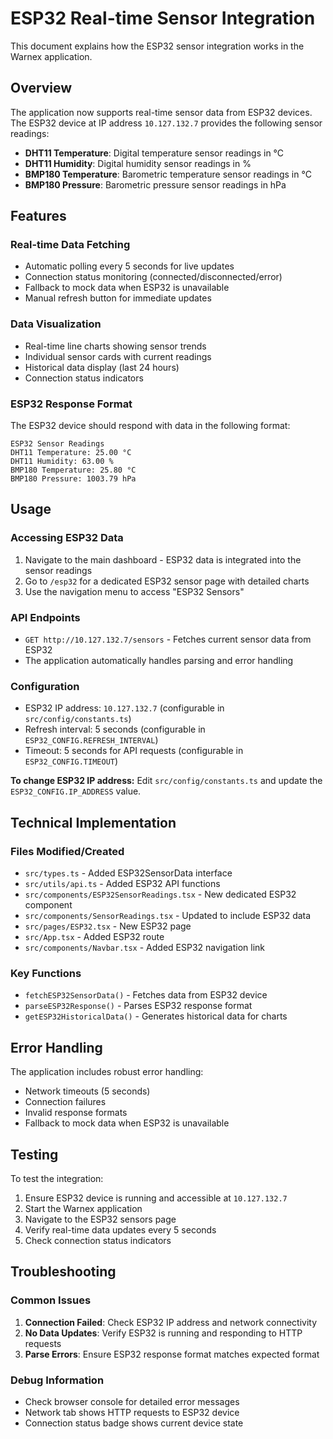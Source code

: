 # ESP32 Real-time Sensor Integration

This document explains how the ESP32 sensor integration works in the Warnex application.

## Overview

The application now supports real-time sensor data from ESP32 devices. The ESP32 device at IP address `10.127.132.7` provides the following sensor readings:

- **DHT11 Temperature**: Digital temperature sensor readings in °C
- **DHT11 Humidity**: Digital humidity sensor readings in %
- **BMP180 Temperature**: Barometric temperature sensor readings in °C
- **BMP180 Pressure**: Barometric pressure sensor readings in hPa

## Features

### Real-time Data Fetching
- Automatic polling every 5 seconds for live updates
- Connection status monitoring (connected/disconnected/error)
- Fallback to mock data when ESP32 is unavailable
- Manual refresh button for immediate updates

### Data Visualization
- Real-time line charts showing sensor trends
- Individual sensor cards with current readings
- Historical data display (last 24 hours)
- Connection status indicators

### ESP32 Response Format
The ESP32 device should respond with data in the following format:
```
ESP32 Sensor Readings
DHT11 Temperature: 25.00 °C
DHT11 Humidity: 63.00 %
BMP180 Temperature: 25.80 °C
BMP180 Pressure: 1003.79 hPa
```

## Usage

### Accessing ESP32 Data
1. Navigate to the main dashboard - ESP32 data is integrated into the sensor readings
2. Go to `/esp32` for a dedicated ESP32 sensor page with detailed charts
3. Use the navigation menu to access "ESP32 Sensors"

### API Endpoints
- `GET http://10.127.132.7/sensors` - Fetches current sensor data from ESP32
- The application automatically handles parsing and error handling

### Configuration
- ESP32 IP address: `10.127.132.7` (configurable in `src/config/constants.ts`)
- Refresh interval: 5 seconds (configurable in `ESP32_CONFIG.REFRESH_INTERVAL`)
- Timeout: 5 seconds for API requests (configurable in `ESP32_CONFIG.TIMEOUT`)

**To change ESP32 IP address:** Edit `src/config/constants.ts` and update the `ESP32_CONFIG.IP_ADDRESS` value.

## Technical Implementation

### Files Modified/Created
- `src/types.ts` - Added ESP32SensorData interface
- `src/utils/api.ts` - Added ESP32 API functions
- `src/components/ESP32SensorReadings.tsx` - New dedicated ESP32 component
- `src/components/SensorReadings.tsx` - Updated to include ESP32 data
- `src/pages/ESP32.tsx` - New ESP32 page
- `src/App.tsx` - Added ESP32 route
- `src/components/Navbar.tsx` - Added ESP32 navigation link

### Key Functions
- `fetchESP32SensorData()` - Fetches data from ESP32 device
- `parseESP32Response()` - Parses ESP32 response format
- `getESP32HistoricalData()` - Generates historical data for charts

## Error Handling

The application includes robust error handling:
- Network timeouts (5 seconds)
- Connection failures
- Invalid response formats
- Fallback to mock data when ESP32 is unavailable

## Testing

To test the integration:
1. Ensure ESP32 device is running and accessible at `10.127.132.7`
2. Start the Warnex application
3. Navigate to the ESP32 sensors page
4. Verify real-time data updates every 5 seconds
5. Check connection status indicators

## Troubleshooting

### Common Issues
1. **Connection Failed**: Check ESP32 IP address and network connectivity
2. **No Data Updates**: Verify ESP32 is running and responding to HTTP requests
3. **Parse Errors**: Ensure ESP32 response format matches expected format

### Debug Information
- Check browser console for detailed error messages
- Network tab shows HTTP requests to ESP32 device
- Connection status badge shows current device state
